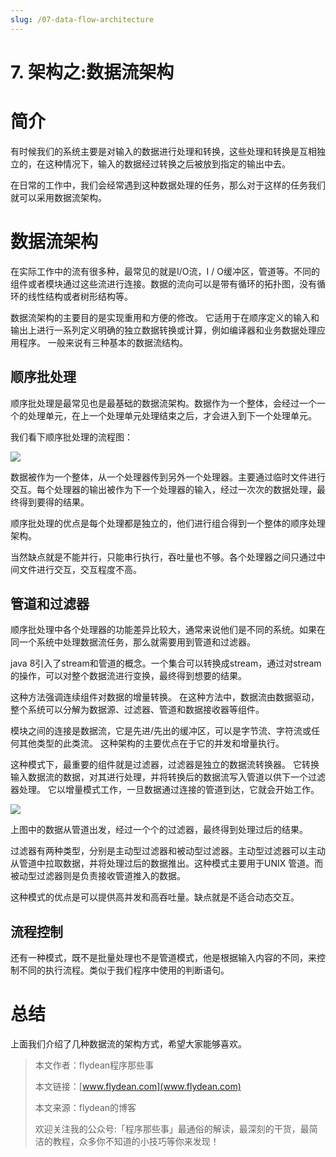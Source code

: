 ```yaml
---
slug: /07-data-flow-architecture
---
```


# 7. 架构之:数据流架构



# 简介

有时候我们的系统主要是对输入的数据进行处理和转换，这些处理和转换是互相独立的，在这种情况下，输入的数据经过转换之后被放到指定的输出中去。

在日常的工作中，我们会经常遇到这种数据处理的任务，那么对于这样的任务我们就可以采用数据流架构。

# 数据流架构

在实际工作中的流有很多种，最常见的就是I/O流，I / O缓冲区，管道等。不同的组件或者模块通过这些流进行连接。数据的流向可以是带有循环的拓扑图，没有循环的线性结构或者树形结构等。

数据流架构的主要目的是实现重用和方便的修改。 它适用于在顺序定义的输入和输出上进行一系列定义明确的独立数据转换或计算，例如编译器和业务数据处理应用程序。 一般来说有三种基本的数据流结构。

## 顺序批处理

顺序批处理是最常见也是最基础的数据流架构。数据作为一个整体，会经过一个一个的处理单元，在上一个处理单元处理结束之后，才会进入到下一个处理单元。

我们看下顺序批处理的流程图：

![](https://img-blog.csdnimg.cn/20210529140609747.png)



数据被作为一个整体，从一个处理器传到另外一个处理器。主要通过临时文件进行交互。每个处理器的输出被作为下一个处理器的输入，经过一次次的数据处理，最终得到要得的结果。

顺序批处理的优点是每个处理都是独立的，他们进行组合得到一个整体的顺序处理架构。

当然缺点就是不能并行，只能串行执行，吞吐量也不够。各个处理器之间只通过中间文件进行交互，交互程度不高。

## 管道和过滤器

顺序批处理中各个处理器的功能差异比较大，通常来说他们是不同的系统。如果在同一个系统中处理数据流任务，那么就需要用到管道和过滤器。

java 8引入了stream和管道的概念。一个集合可以转换成stream，通过对stream的操作，可以对整个数据流进行变换，最终得到想要的结果。

这种方法强调连续组件对数据的增量转换。 在这种方法中，数据流由数据驱动，整个系统可以分解为数据源、过滤器、管道和数据接收器等组件。

模块之间的连接是数据流，它是先进/先出的缓冲区，可以是字节流、字符流或任何其他类型的此类流。 这种架构的主要优点在于它的并发和增量执行。

这种模式下，最重要的组件就是过滤器，过滤器是独立的数据流转换器。 它转换输入数据流的数据，对其进行处理，并将转换后的数据流写入管道以供下一个过滤器处理。 它以增量模式工作，一旦数据通过连接的管道到达，它就会开始工作。 

![](https://img-blog.csdnimg.cn/20210529175420300.png)

上图中的数据从管道出发，经过一个个的过滤器，最终得到处理过后的结果。

过滤器有两种类型，分别是主动型过滤器和被动型过滤器。主动型过滤器可以主动从管道中拉取数据，并将处理过后的数据推出。这种模式主要用于UNIX 管道。而被动型过滤器则是负责接收管道推入的数据。

这种模式的优点是可以提供高并发和高吞吐量。缺点就是不适合动态交互。

## 流程控制

还有一种模式，既不是批量处理也不是管道模式，他是根据输入内容的不同，来控制不同的执行流程。类似于我们程序中使用的判断语句。

# 总结

上面我们介绍了几种数据流的架构方式，希望大家能够喜欢。



> 本文作者：flydean程序那些事
>
> 本文链接：[www.flydean.com](www.flydean.com)
>
> 本文来源：flydean的博客
>
> 欢迎关注我的公众号:「程序那些事」最通俗的解读，最深刻的干货，最简洁的教程，众多你不知道的小技巧等你来发现！

